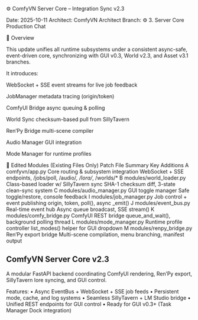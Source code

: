 ⚙️ ComfyVN Server Core – Integration Sync v2.3

Date: 2025-10-11
Architect: ComfyVN Architect
Branch: ⚙️ 3. Server Core Production Chat

🧭 Overview

This update unifies all runtime subsystems under a consistent async-safe, event-driven core, synchronizing with GUI v0.3, World v2.3, and Asset v3.1 branches.

It introduces:

WebSocket + SSE event streams for live job feedback

JobManager metadata tracing (origin/token)

ComfyUI Bridge async queuing & polling

World Sync checksum-based pull from SillyTavern

Ren’Py Bridge multi-scene compiler

Audio Manager GUI integration

Mode Manager for runtime profiles

🧩 Edited Modules (Existing Files Only)
Patch	File	Summary	Key Additions
A	comfyvn/app.py	Core routing & subsystem integration	WebSocket + SSE endpoints, /jobs/poll, /audio/*, /lora/*, /worlds/*
B	modules/world_loader.py	Class-based loader w/ SillyTavern sync	SHA-1 checksum diff, 3-state clean-sync system
C	modules/audio_manager.py	GUI toggle manager	Safe toggle/restore, console feedback
I	modules/job_manager.py	Job control + event publishing	origin, token, poll(), async _emit()
J	modules/event_bus.py	Real-time event hub	Async queue broadcast, SSE stream()
K	modules/comfy_bridge.py	ComfyUI REST bridge	queue_and_wait(), background polling thread
L	modules/mode_manager.py	Runtime profile controller	list_modes() helper for GUI dropdown
M	modules/renpy_bridge.py	Ren’Py export bridge	Multi-scene compilation, menu branching, manifest output

ComfyVN Server Core v2.3
------------------------
A modular FastAPI backend coordinating ComfyUI rendering,
Ren’Py export, SillyTavern lore syncing, and GUI control.

Features:
• Async EventBus + WebSocket + SSE job feeds
• Persistent mode, cache, and log systems
• Seamless SillyTavern + LM Studio bridge
• Unified REST endpoints for GUI control
• Ready for GUI v0.3+ (Task Manager Dock integration)
